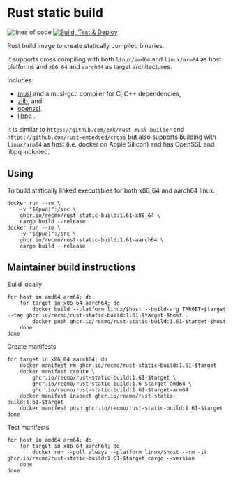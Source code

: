 # Rust static build

![lines of code](https://img.shields.io/tokei/lines/github/recmo/rust-static-build)
[![Build, Test & Deploy](https://github.com/recmo/rust-static-build/actions/workflows/build-test-deploy.yml/badge.svg)](https://github.com/recmo/rust-static-build/actions/workflows/build-test-deploy.yml)

Rust build image to create statically compiled binaries.

It supports cross compiling with both `linux/amd64` and `linux/arm64` as host platforms and `x86_64` and `aarch64` as target architectures.

Includes

* [musl](https://musl.libc.org/) and a musl-gcc compiler for C, C++ dependencies,
* [zlib](https://zlib.net/), and
* [openssl](https://www.openssl.org/).
* [libpq](https://www.postgresql.org/docs/current/libpq.html) .

It is similar to `https://github.com/emk/rust-musl-builder` and `https://github.com/rust-embedded/cross` but also supports building with `linux/arm64` as host (i.e. docker on Apple Silicon) and has OpenSSL and libpq included.

## Using

To build statically linked executables for both x86_64 and aarch64 linux:

```
docker run --rm \
    -v "$(pwd)":/src \
    ghcr.io/recmo/rust-static-build:1.61-x86_64 \
    cargo build --release
docker run --rm \
    -v "$(pwd)":/src \
    ghcr.io/recmo/rust-static-build:1.61-aarch64 \
    cargo build --release
```

## Maintainer build instructions

Build locally

```
for host in amd64 arm64; do
    for target in x86_64 aarch64; do
        docker build --platform linux/$host --build-arg TARGET=$target --tag ghcr.io/recmo/rust-static-build:1.61-$target-$host .
        docker push ghcr.io/recmo/rust-static-build:1.61-$target-$host
    done
done
```

Create manifests

```
for target in x86_64 aarch64; do
    docker manifest rm ghcr.io/recmo/rust-static-build:1.61-$target
    docker manifest create \
        ghcr.io/recmo/rust-static-build:1.61-$target \
        ghcr.io/recmo/rust-static-build:1.6-$target-amd64 \
        ghcr.io/recmo/rust-static-build:1.61-$target-arm64
    docker manifest inspect ghcr.io/recmo/rust-static-build:1.61-$target
    docker manifest push ghcr.io/recmo/rust-static-build:1.61-$target
done
```

Test manifests

```
for host in amd64 arm64; do
    for target in x86_64 aarch64; do
        docker run --pull always --platform linux/$host --rm -it ghcr.io/recmo/rust-static-build:1.61-$target cargo --version
    done
done
```
